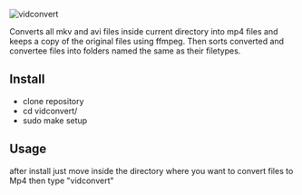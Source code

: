 ![vidconvert](https://user-images.githubusercontent.com/27766253/160253939-f81984b1-5122-4873-9ba4-c118198f9410.png)

Converts all mkv and avi files inside current directory into mp4 files and keeps a copy
of the original files using ffmpeg. Then sorts converted and convertee files into folders named the same as their filetypes.

## Install
- clone repository
- cd vidconvert/
- sudo make setup

## Usage
after install just move inside the directory where you want to convert files to Mp4 
then type "vidconvert"
